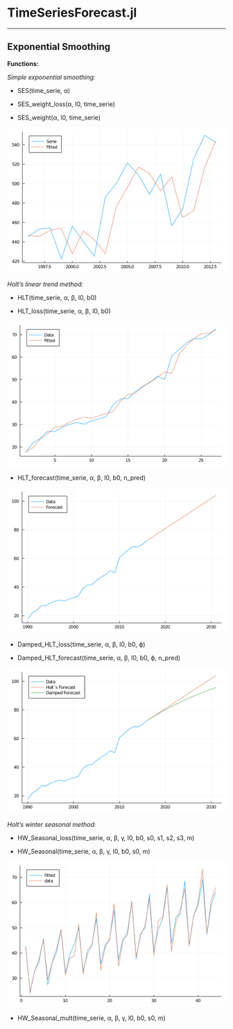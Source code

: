 # TimeSeriesForecast.jl
---
## Exponential Smoothing 

**Functions:**

*Simple exponential smoothing:*

- SES(time_serie, α)

- SES_weight_loss(α, l0, time_serie)

- SES_weight(α, l0, time_serie)

![](images/SES.png)

*Holt’s linear trend method:*

- HLT(time_serie, α, β, l0, b0)

- HLT_loss(time_serie, α, β, l0, b0)

![](images/trend.png)

- HLT_forecast(time_serie, α, β, l0, b0, n_pred)

![](images/forecast.png)

- Damped_HLT_loss(time_serie, α, β, l0, b0, ϕ)

- Damped_HLT_forecast(time_serie, α, β, l0, b0, ϕ, n_pred)

![](images/Damped.png)

*Holt’s winter seasonal method:*

- HW_Seasonal_loss(time_serie, α, β, γ, l0, b0, s0, s1, s2, s3, m)

- HW_Seasonal(time_serie, α, β, γ, l0, b0, s0, m)

![](images/season.png)

- HW_Seasonal_mult(time_serie, α, β, γ, l0, b0, s0, m)

